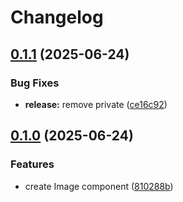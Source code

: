 # Changelog

## [0.1.1](https://github.com/balintbrews/next-image-standalone/compare/next-image-standalone-v0.1.0...next-image-standalone-v0.1.1) (2025-06-24)


### Bug Fixes

* **release:** remove private ([ce16c92](https://github.com/balintbrews/next-image-standalone/commit/ce16c926287ad99871380e873dac6b5bb11578fe))

## [0.1.0](https://github.com/balintbrews/next-image-standalone/compare/next-image-standalone-v0.0.1...next-image-standalone-v0.1.0) (2025-06-24)


### Features

* create Image component ([810288b](https://github.com/balintbrews/next-image-standalone/commit/810288b11485e57b686e0ce7be3ed617ad33c081))
